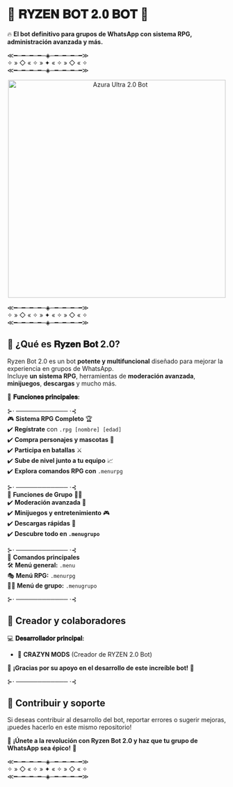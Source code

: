 # 🌟 𝐑𝐘𝐙𝐄𝐍 𝐁𝐎𝐓 𝟐.𝟎 𝐁𝐎𝐓 🌟  
🔥 **El bot definitivo para grupos de WhatsApp con sistema RPG, administración avanzada y más.**  

≪━─━─━─━─◈─━─━─━─━≫  
✧ » ◇ « ✧ » ✦ « ✧ » ◇ « ✧  
≪━─━─━─━─◈─━─━─━─━≫  

<p align="center">
  <img src="https://i.ibb.co/HmG6JZX/2e9a0ebe897b.jpg" alt="Azura Ultra 2.0 Bot" width="500"/>
</p>

≪━─━─━─━─◈─━─━─━─━≫  
✧ » ◇ « ✧ » ✦ « ✧ » ◇ « ✧  
≪━─━─━─━─◈─━─━─━─━≫  

## 🚀 **¿Qué es 𝐑𝐲𝐳𝐞𝐧 𝐁𝐨𝐭 2.0?**  
Ryzen Bot 2.0 es un bot **potente y multifuncional** diseñado para mejorar la experiencia en grupos de WhatsApp.  
Incluye **un sistema RPG**, herramientas de **moderación avanzada**, **minijuegos**, **descargas** y mucho más.  

🌟 **𝐅𝐮𝐧𝐜𝐢𝐨𝐧𝐞𝐬 𝐩𝐫𝐢𝐧𝐜𝐢𝐩𝐚𝐥𝐞𝐬:**  

⊱⋅ ──────────── ⋅⊰  
🎮 **Sistema RPG Completo** 🏆  
✔️ **Regístrate** con `.rpg [nombre] [edad]`  
✔️ **Compra personajes y mascotas** 🐾  
✔️ **Participa en batallas** ⚔️  
✔️ **Sube de nivel junto a tu equipo** 📈  
✔️ **Explora comandos RPG con** `.menurpg`  

⊱⋅ ──────────── ⋅⊰  
🤖 **Funciones de Grupo** 🏴‍☠️  
✔️ **Moderación avanzada** 🔨  
✔️ **Minijuegos y entretenimiento** 🎮  
✔️ **Descargas rápidas** 📲  
✔️ **Descubre todo en `.menugrupo`**  

⊱⋅ ──────────── ⋅⊰  
📜 **Comandos principales**  
🛠️ **Menú general:** `.menu`  
🎭 **Menú RPG:** `.menurpg`  
🏴‍☠️ **Menú de grupo:** `.menugrupo`  

⊱⋅ ──────────── ⋅⊰  

## 👑 **Creador y colaboradores**  

💻 **𝐃𝐞𝐬𝐚𝐫𝐫𝐨𝐥𝐥𝐚𝐝𝐨𝐫 𝐩𝐫𝐢𝐧𝐜𝐢𝐩𝐚𝐥:**  
- 👑 **CRAZYN MODS** (Creador de RYZEN 2.0 Bot)  

📢 **¡Gracias por su apoyo en el desarrollo de este increíble bot!** 🚀  

⊱⋅ ──────────── ⋅⊰  

## 🎯 **Contribuir y soporte**  
Si deseas contribuir al desarrollo del bot, reportar errores o sugerir mejoras, ¡puedes hacerlo en este mismo repositorio!

📢 **¡Únete a la revolución con Ryzen Bot 2.0 y haz que tu grupo de WhatsApp sea épico!** 🚀  

≪━─━─━─━─◈─━─━─━─━≫  
✧ » ◇ « ✧ » ✦ « ✧ » ◇ « ✧  
≪━─━─━─━─◈─━─━─━─━≫
